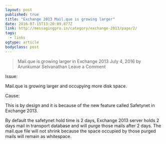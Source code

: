 ```yaml
---
layout: post 
published: true 
title: "Exchange 2013 Mail.que is growing larger" 
date: 2016-07-15T13:20:09.877Z 
link: http://messagingpro.in/category/exchange-2013/page/2/ 
tags:
  - links
ogtype: article 
bodyclass: post 
---
```


> Mail.que is growing larger in Exchange 2013
July 4, 2016 by Arunkumar Selvanathan Leave a Comment

Issue:

Mail.que is growing larger and occupying more disk space.

Cause:

This is by design and it is because of the new feature called Safetynet in Exchange 2013.

By default the safetynet hold time is 2 days, Exchange 2013 server holds 2 days mail in transport database and will purge those mails after 2 days. The mail.que file will not shrink because the space occupied by those purged mails will remain as whitespace.